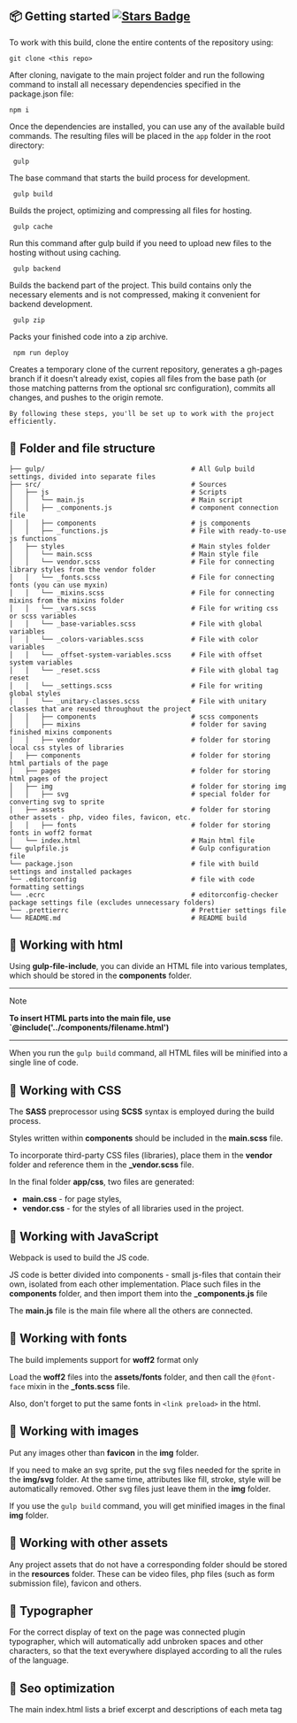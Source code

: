 ## 📦 Getting started <a href="https://github.com/VitaliyLF/gulp-starter/stargazers"><img src="https://img.shields.io/github/stars/VitaliyLF/gulp-starter" alt="Stars Badge"/></a>

To work with this build, clone the entire contents of the repository using:<br>

`git clone <this repo>`

After cloning, navigate to the main project folder and run the following command to install all necessary dependencies specified in the package.json file:<br>

```shell
npm i
```

Once the dependencies are installed, you can use any of the available build commands. The resulting files will be placed in the `app` folder in the root directory:

 ```shell
  gulp
``` 
The base command that starts the build process for development.

 ```shell
  gulp build
``` 
 Builds the project, optimizing and compressing all files for hosting.

 ```shell
  gulp cache
``` 
Run this command after gulp build if you need to upload new files to the hosting without using caching.

 ```shell
  gulp backend
``` 
Builds the backend part of the project. This build contains only the necessary elements and is not compressed, making it convenient for backend development.

 ```shell
  gulp zip
``` 
Packs your finished code into a zip archive.

 ```shell
  npm run deploy
``` 
Creates a temporary clone of the current repository, generates a gh-pages branch if it doesn't already exist, copies all files from the base path (or those matching patterns from the optional src configuration), commits all changes, and pushes to the origin remote.

`By following these steps, you'll be set up to work with the project efficiently.`

## 📝 Folder and file structure
```
├── gulp/                                     # All Gulp build settings, divided into separate files
├── src/                                      # Sources
│   ├── js                                    # Scripts
│   │   └── main.js                           # Main script
│   │   ├── _components.js                    # component connection file
│   │   ├── components                        # js components
│   │   ├── _functions.js                     # File with ready-to-use js functions
│   ├── styles                                # Main styles folder
│   │   └── main.scss                         # Main style file
│   │   └── vendor.scss                       # File for connecting library styles from the vendor folder
│   │   └── _fonts.scss                       # File for connecting fonts (you can use myxin)
│   │   └── _mixins.scss                      # File for connecting mixins from the mixins folder
│   │   └── _vars.scss                        # File for writing css or scss variables
│   │   └── _base-variables.scss              # File with global variables
│   │   └── _colors-variables.scss            # File with color variables
│   │   └── _offset-system-variables.scss     # File with offset system variables
│   │   └── _reset.scss                       # File with global tag reset
│   │   └── _settings.scss                    # File for writing global styles
│   │   └── _unitary-classes.scss             # File with unitary classes that are reused throughout the project
│   │   ├── components                        # scss components
│   │   ├── mixins                            # folder for saving finished mixins components
│   │   ├── vendor                            # folder for storing local css styles of libraries
│   ├── components                            # folder for storing html partials of the page
│   ├── pages                                 # folder for storing html pages of the project
│   ├── img                                   # folder for storing img
│   │   ├── svg                               # special folder for converting svg to sprite
│   ├── assets                                # folder for storing other assets - php, video files, favicon, etc.
│   │   ├── fonts                             # folder for storing fonts in woff2 format
│   └── index.html                            # Main html file
└── gulpfile.js                               # Gulp configuration file
└── package.json                              # file with build settings and installed packages
└── .editorconfig                             # file with code formatting settings
└── .ecrc                                     # editorconfig-checker package settings file (excludes unnecessary folders)
└── .prettierrc                               # Prettier settings file
└── README.md                                 # README build
```

## 📁 Working with html

Using **gulp-file-include**, you can divide an HTML file into various templates, which should be stored in the **components** folder.

---
> [!NOTE]
> **To insert HTML parts into the main file, use `@include('../components/filename.html')**
---
When you run the `gulp build` command, all HTML files will be minified into a single line of code.

## 📁 Working with CSS
The **SASS** preprocessor using **SCSS** syntax is employed during the build process.

Styles written within **components** should be included in the **main.scss** file.

To incorporate third-party CSS files (libraries), place them in the **vendor** folder and reference them in the **\_vendor.scss**  file.

In the final folder  **app/css**, two files are generated:
- **main.css** - for page styles,
- **vendor.css**  - for the styles of all libraries used in the project.

## 📁 Working with JavaScript

Webpack is used to build the JS code.

JS code is better divided into components - small js-files that contain their own, isolated from each other implementation. Place such files in the **components** folder, and then import them into the **\_components.js** file

The **main.js** file is the main file where all the others are connected.

## 📁 Working with fonts

The build implements support for **woff2** format only

Load the **woff2** files into the **assets/fonts** folder, and then call the `@font-face` mixin in the **\_fonts.scss** file.

Also, don't forget to put the same fonts in `<link preload>` in the html.

## 📁 Working with images

Put any images other than **favicon** in the **img** folder.

If you need to make an svg sprite, put the svg files needed for the sprite in the **img/svg** folder. At the same time, attributes like fill, stroke, style will be automatically removed. Other svg files just leave them in the **img** folder.

If you use the `gulp build` command, you will get minified images in the final **img** folder.

## 📁 Working with other assets

Any project assets that do not have a corresponding folder should be stored in the **resources** folder. These can be video files, php files (such as form submission file), favicon and others.

## 📁 Typographer

For the correct display of text on the page was connected plugin typographer, which will automatically add unbroken spaces and other characters, so that the text everywhere displayed according to all the rules of the language.

## 📁 Seo optimization

The main index.html lists a brief excerpt and descriptions of each meta tag

